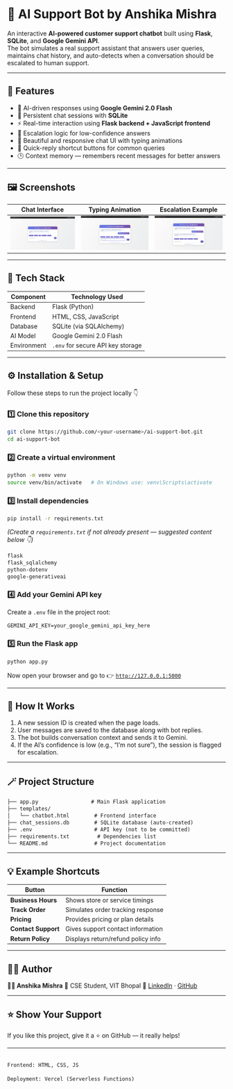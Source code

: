 # 💬 AI Support Bot by Anshika Mishra

An interactive **AI-powered customer support chatbot** built using **Flask**, **SQLite**, and **Google Gemini API**.  
The bot simulates a real support assistant that answers user queries, maintains chat history, and auto-detects when a conversation should be escalated to human support.

---

## 🚀 Features

- 🤖 AI-driven responses using **Google Gemini 2.0 Flash**
- 💾 Persistent chat sessions with **SQLite**
- ⚡ Real-time interaction using **Flask backend + JavaScript frontend**
- 🧠 Escalation logic for low-confidence answers
- 💬 Beautiful and responsive chat UI with typing animations
- 🧩 Quick-reply shortcut buttons for common queries
- 🕒 Context memory — remembers recent messages for better answers

---

## 🖼️ Screenshots
  

| Chat Interface | Typing Animation | Escalation Example |
| :-------------: | :--------------: | :----------------: |
| ![Chat UI](<Screenshot 2025-10-17 040350.png>) | ![Typing](<Screenshot 2025-10-17 040427.png>) | ![Escalation](<Screenshot 2025-10-17 035514.png>) |

---

## 🧰 Tech Stack

| Component | Technology Used |
|------------|----------------|
| Backend | Flask (Python) |
| Frontend | HTML, CSS, JavaScript |
| Database | SQLite (via SQLAlchemy) |
| AI Model | Google Gemini 2.0 Flash |
| Environment | `.env` for secure API key storage |

---

## ⚙️ Installation & Setup

Follow these steps to run the project locally 👇

### 1️⃣ Clone this repository
```bash
git clone https://github.com/<your-username>/ai-support-bot.git
cd ai-support-bot
````

### 2️⃣ Create a virtual environment

```bash
python -m venv venv
source venv/bin/activate   # On Windows use: venv\Scripts\activate
```

### 3️⃣ Install dependencies

```bash
pip install -r requirements.txt
```

*(Create a `requirements.txt` if not already present — suggested content below 👇)*

```
flask
flask_sqlalchemy
python-dotenv
google-generativeai
```

### 4️⃣ Add your Gemini API key

Create a `.env` file in the project root:

```
GEMINI_API_KEY=your_google_gemini_api_key_here
```

### 5️⃣ Run the Flask app

```bash
python app.py
```

Now open your browser and go to 👉
[`http://127.0.0.1:5000`](http://127.0.0.1:5000)

---

## 🧠 How It Works

1. A new session ID is created when the page loads.
2. User messages are saved to the database along with bot replies.
3. The bot builds conversation context and sends it to Gemini.
4. If the AI’s confidence is low (e.g., “I’m not sure”), the session is flagged for escalation.

---

## 🪄 Project Structure

```
├── app.py                 # Main Flask application
├── templates/
│   └── chatbot.html        # Frontend interface
├── chat_sessions.db        # SQLite database (auto-created)
├── .env                    # API key (not to be committed)
├── requirements.txt         # Dependencies list
└── README.md               # Project documentation
```

---

## 💡 Example Shortcuts

| Button              | Function                           |
| ------------------- | ---------------------------------- |
| **Business Hours**  | Shows store or service timings     |
| **Track Order**     | Simulates order tracking response  |
| **Pricing**         | Provides pricing or plan details   |
| **Contact Support** | Gives support contact information  |
| **Return Policy**   | Displays return/refund policy info |

---

## 🧑‍💻 Author

**👩‍💻 Anshika Mishra**
📍 CSE Student, VIT Bhopal
💌 [LinkedIn](#) · [GitHub](#)

---

## ⭐ Show Your Support

If you like this project, give it a ⭐ on GitHub — it really helps!

---

```

Frontend: HTML, CSS, JS

Deployment: Vercel (Serverless Functions)
